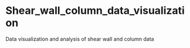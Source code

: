 # Shear_wall_column_data_visualization
Data visualization and analysis of shear wall and column data 

